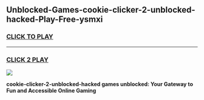 
## Unblocked-Games-cookie-clicker-2-unblocked-hacked-Play-Free-ysmxi
<h3>
<a href="https://premium76.site?title=cookie-clicker-2-unblocked-hacked&ref=23A">CLICK TO PLAY</a></h3>
<hr>

<h3>
<a href="https://premium76.site?title=cookie-clicker-2-unblocked-hacked&ref=23A">CLICK 2 PLAY</a>
  
</h3>

<a href="https://premium76.site?title=cookie-clicker-2-unblocked-hacked&ref=23A"><img src="https://clearcache.store/games.png"></a>


**cookie-clicker-2-unblocked-hacked games unblocked: Your Gateway to Fun and Accessible Online Gaming**
